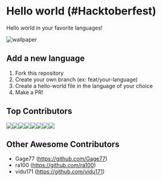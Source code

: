 # Hello world (#Hacktoberfest)

Hello world in your favorite languages!

![wallpaper](./background.jpeg)

## Add a new language
1. Fork this repository
2. Create your own branch (ex: feat/your-language)
3. Create a hello-world file in the language of your choice
4. Make a PR!

## Top Contributors
[![](https://sourcerer.io/fame/Webd01/Webd01/Hello-World/images/0)](https://sourcerer.io/fame/Webd01/Webd01/Hello-World/links/0)[![](https://sourcerer.io/fame/Webd01/Webd01/Hello-World/images/1)](https://sourcerer.io/fame/Webd01/Webd01/Hello-World/links/1)[![](https://sourcerer.io/fame/Webd01/Webd01/Hello-World/images/2)](https://sourcerer.io/fame/Webd01/Webd01/Hello-World/links/2)[![](https://sourcerer.io/fame/Webd01/Webd01/Hello-World/images/3)](https://sourcerer.io/fame/Webd01/Webd01/Hello-World/links/3)[![](https://sourcerer.io/fame/Webd01/Webd01/Hello-World/images/4)](https://sourcerer.io/fame/Webd01/Webd01/Hello-World/links/4)[![](https://sourcerer.io/fame/Webd01/Webd01/Hello-World/images/5)](https://sourcerer.io/fame/Webd01/Webd01/Hello-World/links/5)[![](https://sourcerer.io/fame/Webd01/Webd01/Hello-World/images/6)](https://sourcerer.io/fame/Webd01/Webd01/Hello-World/links/6)[![](https://sourcerer.io/fame/Webd01/Webd01/Hello-World/images/7)](https://sourcerer.io/fame/Webd01/Webd01/Hello-World/links/7)

## Other Awesome Contributors
- Gage77 (https://github.com/Gage77)
- ra100 (https://github.com/ra100)
- vidu171 (https://github.com/vidu171)
